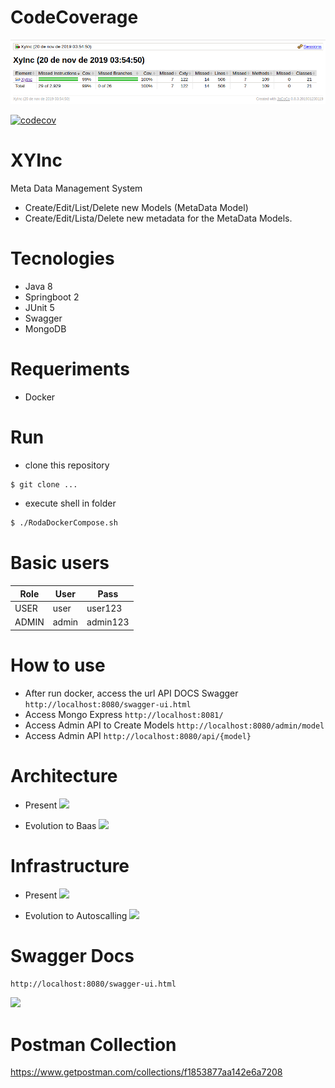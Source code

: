 # CodeCoverage

![](https://github.com/chiaretto/xy-inc/blob/master/docs/codecoverade.png?raw=true)

[![codecov](https://codecov.io/gh/chiaretto/xy-inc/branch/master/graph/badge.svg?token=mvBT1vyowK)](https://codecov.io/gh/chiaretto/xy-inc)

# XYInc

Meta Data Management System

  - Create/Edit/List/Delete new Models (MetaData Model)
  - Create/Edit/Lista/Delete new metadata for the MetaData Models.

# Tecnologies
- Java 8 
- Springboot 2
- JUnit 5
- Swagger
- MongoDB

# Requeriments
  - Docker

# Run

  - clone this repository
```sh
$ git clone ...
```
  - execute shell in folder
```sh
$ ./RodaDockerCompose.sh
```

# Basic users

| Role | User | Pass |
| ------ | ------ | ------ |
| USER | user | user123 |
| ADMIN | admin | admin123 |

# How to use
  - After run docker, access the url API DOCS Swagger
  ```http://localhost:8080/swagger-ui.html```
  - Access Mongo Express
  ```http://localhost:8081/```
  - Access Admin API to Create Models
  ```http://localhost:8080/admin/model```
  - Access Admin API
  ```http://localhost:8080/api/{model}```

# Architecture

- Present
![](https://github.com/chiaretto/xy-inc/blob/master/docs/arq-atual.png?raw=true)

- Evolution to Baas
![](https://github.com/chiaretto/xy-inc/blob/master/docs/arq-bass.png?raw=true)

# Infrastructure

- Present
![](https://github.com/chiaretto/xy-inc/blob/master/docs/infra-atual.png?raw=true)

- Evolution to Autoscalling
![](https://github.com/chiaretto/xy-inc/blob/master/docs/baas.png?raw=true)

# Swagger Docs

  ```http://localhost:8080/swagger-ui.html```
  
![](https://github.com/chiaretto/xy-inc/blob/master/docs/documentacao.png?raw=true)

# Postman Collection

https://www.getpostman.com/collections/f1853877aa142e6a7208
